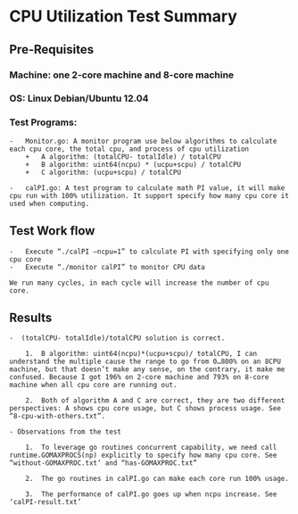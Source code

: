 CPU Utilization Test Summary
============================

## Pre-Requisites

### Machine: one 2-core machine and 8-core machine

### OS: Linux Debian/Ubuntu 12.04

### Test Programs:
    -   Monitor.go: A monitor program use below algorithms to calculate each cpu core, the total cpu, and process of cpu utilization
        +   A algorithm: (totalCPU- totalIdle) / totalCPU
        +   B algorithm: uint64(ncpu) * (ucpu+scpu) / totalCPU
        +   C algorithm: (ucpu+scpu) / totalCPU

    -   calPI.go: A test program to calculate math PI value, it will make cpu run with 100% utilization. It support specify how many cpu core it used when computing.

## Test Work flow

    -   Execute “./calPI –ncpu=1” to calculate PI with specifying only one cpu core
    -   Execute “./monitor calPI” to monitor CPU data

    We run many cycles, in each cycle will increase the number of cpu core.

## Results
    -  (totalCPU- totalIdle)/totalCPU solution is correct.

        1.  B algorithm: uint64(ncpu)*(ucpu+scpu)/ totalCPU, I can understand the multiple cause the range to go from 0…800% on an 8CPU machine, but that doesn’t make any sense, on the contrary, it make me confused. Because I got 196% on 2-core machine and 793% on 8-core machine when all cpu core are running out.

        2.  Both of algorithm A and C are correct, they are two different perspectives: A shows cpu core usage, but C shows process usage. See “8-cpu-with-others.txt”.

    - Observations from the test

        1.  To leverage go routines concurrent capability, we need call runtime.GOMAXPROCS(np) explicitly to specify how many cpu core. See “without-GOMAXPROC.txt’ and “has-GOMAXPROC.txt”

        2.  The go routines in calPI.go can make each core run 100% usage.

        3.  The performance of calPI.go goes up when ncpu increase. See ‘calPI-result.txt’
